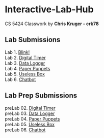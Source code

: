 # Interactive-Lab-Hub

CS 5424 Classwork by **Chris Kruger - crk78**

## Lab Submissions

Lab 1. [Blink!](https://github.com/ckruger0/IDD-Fa18-Lab1) <BR>
Lab 2. [Digital Timer](https://github.com/ckruger0/IDD-Fa18-Lab2)<BR>
Lab 3. [Data Logger](https://github.com/ckruger0/IDD-Fa18-Lab3)<BR>
Lab 4. [Paper Puppets](https://github.com/ckruger0/IDD-Fa18-Lab4)<BR>
Lab 5. [Useless Box](https://github.com/ckruger0/IDD-Fa18-Lab5)<BR>
Lab 6. [Chatbot](https://github.com/ckruger0/IDD-Fa18-Lab6)

## Lab Prep Submissions

preLab 02. [Digital Timer](https://github.com/ckruger0/Interactive-Lab-Hub/blob/master/prelab2.md)<BR>
preLab 03. [Data Logger](https://github.com/ckruger0/Interactive-Lab-Hub/blob/master/prelab3.md)<BR>
preLab 04. [Paper Puppets](https://github.com/ckruger0/Interactive-Lab-Hub/blob/master/prelab4.md)<BR>
preLab 05. [Useless Box](https://github.com/ckruger0/Interactive-Lab-Hub/blob/master/prelab5.md)<BR>
preLab 06. [Chatbot](https://github.com/ckruger0/Interactive-Lab-Hub/blob/master/prelab6.md)

